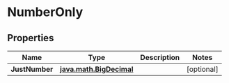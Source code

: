 
# NumberOnly

## Properties
Name | Type | Description | Notes
------------ | ------------- | ------------- | -------------
**JustNumber** | [**java.math.BigDecimal**](java.math.BigDecimal.md) |  |  [optional]



